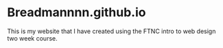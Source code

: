 # Breadmannnn.github.io
This is my website that I have created using the FTNC intro to web design two week course.
